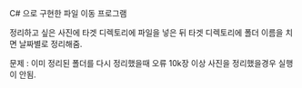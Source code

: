 C# 으로 구현한 파일 이동 프로그램

정리하고 싶은 사진에 타겟 디렉토리에 파일을 넣은 뒤 타겟 디렉토리에 폴더 이름을 치면 날짜별로 정리해줌.

문제 : 이미 정리된 폴더를 다시 정리했을때 오류
        10k장 이상 사진을 정리했을경우 실행이 안됨.